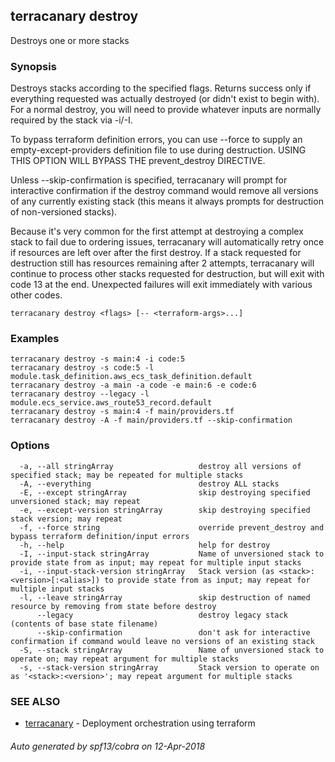 ## terracanary destroy

Destroys one or more stacks

### Synopsis

Destroys stacks according to the specified flags. Returns success only if everything requested was actually destroyed (or didn't exist to begin with). For a normal destroy, you will need to provide whatever inputs are normally required by the stack via -i/-I.

To bypass terraform definition errors, you can use --force to supply an empty-except-providers definition file to use during destruction. USING THIS OPTION WILL BYPASS THE prevent_destroy DIRECTIVE.

Unless --skip-confirmation is specified, terracanary will prompt for interactive confirmation if the destroy command would remove all versions of any currently existing stack (this means it always prompts for destruction of non-versioned stacks).

Because it's very common for the first attempt at destroying a complex stack to fail due to ordering issues, terracanary will automatically retry once if resources are left over after the first destroy. If a stack requested for destruction still has resources remaining after 2 attempts, terracanary will continue to process other stacks requested for destruction, but will exit with code 13 at the end. Unexpected failures will exit immediately with various other codes.

```
terracanary destroy <flags> [-- <terraform-args>...]
```

### Examples

```
terracanary destroy -s main:4 -i code:5
terracanary destroy -s code:5 -l module.task_definition.aws_ecs_task_definition.default
terracanary destroy -a main -a code -e main:6 -e code:6
terracanary destroy --legacy -l module.ecs_service.aws_route53_record.default
terracanary destroy -s main:4 -f main/providers.tf
terracanary destroy -A -f main/providers.tf --skip-confirmation
```

### Options

```
  -a, --all stringArray                   destroy all versions of specified stack; may be repeated for multiple stacks
  -A, --everything                        destroy ALL stacks
  -E, --except stringArray                skip destroying specified unversioned stack; may repeat
  -e, --except-version stringArray        skip destroying specified stack version; may repeat
  -f, --force string                      override prevent_destroy and bypass terraform definition/input errors
  -h, --help                              help for destroy
  -I, --input-stack stringArray           Name of unversioned stack to provide state from as input; may repeat for multiple input stacks
  -i, --input-stack-version stringArray   Stack version (as <stack>:<version>[:<alias>]) to provide state from as input; may repeat for multiple input stacks
  -l, --leave stringArray                 skip destruction of named resource by removing from state before destroy
      --legacy                            destroy legacy stack (contents of base state filename)
      --skip-confirmation                 don't ask for interactive confirmation if command would leave no versions of an existing stack
  -S, --stack stringArray                 Name of unversioned stack to operate on; may repeat argument for multiple stacks
  -s, --stack-version stringArray         Stack version to operate on as '<stack>:<version>'; may repeat argument for multiple stacks
```

### SEE ALSO

* [terracanary](../README.md)	 - Deployment orchestration using terraform

###### Auto generated by spf13/cobra on 12-Apr-2018
